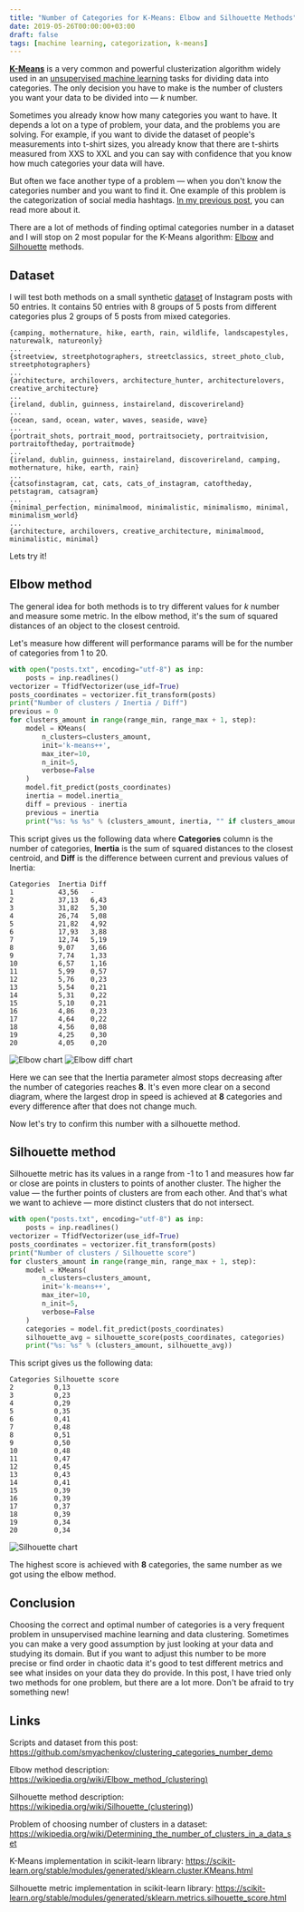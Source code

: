 ```yaml
---
title: "Number of Categories for K-Means: Elbow and Silhouette Methods"
date: 2019-05-26T00:00:00+03:00
draft: false
tags: [machine learning, categorization, k-means]
---
```


[**K-Means**](https://wikipedia.org/wiki/K-means_clustering) is a very common and powerful clusterization algorithm widely used in an [unsupervised machine learning](https://wikipedia.org/wiki/Unsupervised_learning) tasks for dividing data into categories.
The only decision you have to make is the number of clusters you want your data to be divided into — _k_ number.

Sometimes you already know how many categories you want to have. It depends a lot on a type of problem, your data, and the problems you are solving. For example, if you want to divide the dataset of people's measurements into t-shirt sizes, you already know that there are t-shirts measured from XXS to XXL and you can say with confidence that you know how much categories your data will have.

But often we face another type of a problem — when you don't know the categories number and you want to find it. One example of this problem is the categorization of social media hashtags. [In my previous post](http://smyachenkov.com/posts/categorizing-instagram-tags-with-k-means/), you can read more about it.

There are a lot of methods of finding optimal categories number in a dataset and I will stop on 2 most popular for the K-Means algorithm: [Elbow](https://wikipedia.org/wiki/Elbow_method_(clustering)) and [Silhouette](https://wikipedia.org/wiki/Silhouette_(clustering)) methods.

## Dataset

I will test both methods on a small synthetic [dataset](https://raw.githubusercontent.com/smyachenkov/clustering_categories_number_demo/master/posts.txt) of Instagram posts with 50 entries. It contains 50 entries with 8 groups of 5 posts from different categories plus 2 groups of 5 posts from mixed categories. 

```
{camping, mothernature, hike, earth, rain, wildlife, landscapestyles, naturewalk, natureonly}
...
{streetview, streetphotographers, streetclassics, street_photo_club, streetphotographers}
...
{architecture, archilovers, architecture_hunter, architecturelovers, creative_architecture}
...
{ireland, dublin, guinness, instaireland, discoverireland}
...
{ocean, sand, ocean, water, waves, seaside, wave}
...
{portrait_shots, portrait_mood, portraitsociety, portraitvision, portraitoftheday, portraitmode}
...
{ireland, dublin, guinness, instaireland, discoverireland, camping, mothernature, hike, earth, rain}
...
{catsofinstagram, cat, cats, cats_of_instagram, catoftheday, petstagram, catsagram}
...
{minimal_perfection, minimalmood, minimalistic, minimalismo, minimal, minimalism_world}
...
{architecture, archilovers, creative_architecture, minimalmood, minimalistic, minimal}
```

Lets try it!

## Elbow method

The general idea for both methods is to try different values for _k_ number and measure some metric. In the elbow method, it's the sum of squared distances of an object to the closest centroid.

Let's measure how different will performance params will be for the number of categories from 1 to 20.
``` python
with open("posts.txt", encoding="utf-8") as inp:
    posts = inp.readlines()
vectorizer = TfidfVectorizer(use_idf=True)
posts_coordinates = vectorizer.fit_transform(posts)
print("Number of clusters / Inertia / Diff")
previous = 0
for clusters_amount in range(range_min, range_max + 1, step):
    model = KMeans(
        n_clusters=clusters_amount,
        init='k-means++',
        max_iter=10,
        n_init=5,
        verbose=False
    )
    model.fit_predict(posts_coordinates)
    inertia = model.inertia_
    diff = previous - inertia
    previous = inertia
    print("%s: %s %s" % (clusters_amount, inertia, "" if clusters_amount == 1 else diff))
```

This script gives us the following data where **Categories** column is the number of categories, **Inertia** is the sum of squared distances to the closest centroid, and **Diff** is the difference between current and previous values of Inertia:

```
Categories  Inertia Diff
1           43,56   -
2           37,13   6,43
3           31,82   5,30
4           26,74   5,08
5           21,82   4,92
6           17,93   3,88
7           12,74   5,19
8           9,07    3,66
9           7,74    1,33
10          6,57    1,16
11          5,99    0,57
12          5,76    0,23
13          5,54    0,21
14          5,31    0,22
15          5,10    0,21
16          4,86    0,23
17          4,64    0,22
18          4,56    0,08
19          4,25    0,30
20          4,05    0,20
```
![Elbow chart](/images/2_number-of-categories-for-k-means/elbow_chart.png)
![Elbow diff chart](/images/2_number-of-categories-for-k-means/elbow_diff_chart.png)

Here we can see that the Inertia parameter almost stops decreasing after the number of categories reaches **8**. It's even more clear on a second diagram, where the largest drop in speed  is achieved at **8** categories and every difference after that does not change much.

Now let's try to confirm this number with a silhouette method.


## Silhouette method

Silhouette metric has its values in a range from -1 to 1 and measures how far or close are points in clusters to points of another cluster. The higher the value — the further points of clusters are from each other. And that's what we want to achieve — more distinct clusters that do not intersect.

``` python
with open("posts.txt", encoding="utf-8") as inp:
    posts = inp.readlines()
vectorizer = TfidfVectorizer(use_idf=True)
posts_coordinates = vectorizer.fit_transform(posts)
print("Number of clusters / Silhouette score")
for clusters_amount in range(range_min, range_max + 1, step):
    model = KMeans(
        n_clusters=clusters_amount,
        init='k-means++',
        max_iter=10,
        n_init=5,
        verbose=False
    )
    categories = model.fit_predict(posts_coordinates)
    silhouette_avg = silhouette_score(posts_coordinates, categories)
    print("%s: %s" % (clusters_amount, silhouette_avg))
```


This script gives us the following data:

```
Categories Silhouette score
2          0,13
3          0,23
4          0,29
5          0,35
6          0,41
7          0,48
8          0,51
9          0,50
10         0,48
11         0,47
12         0,45
13         0,43
14         0,41
15         0,39
16         0,39
17         0,37
18         0,39
19         0,34
20         0,34
```

![Silhouette chart](/images/2_number-of-categories-for-k-means/silhouette.png)

The highest score is achieved with **8** categories, the same number as we got using the elbow method.

## Conclusion

Choosing the correct and optimal number of categories is a very frequent problem in unsupervised machine learning and data clustering. Sometimes you can make a very good assumption by just looking at your data and studying its domain. But if you want to adjust this number to be more precise or find order in chaotic data it's good to test different metrics and see what insides on your data they do provide. In this post, I have tried only two methods for one problem, but there are a lot more. Don't be afraid to try something new!

## Links

Scripts and dataset from this post: https://github.com/smyachenkov/clustering_categories_number_demo

Elbow method description: https://wikipedia.org/wiki/Elbow_method_(clustering)

Silhouette method description: https://wikipedia.org/wiki/Silhouette_(clustering))

Problem of choosing number of clusters in a dataset: https://wikipedia.org/wiki/Determining_the_number_of_clusters_in_a_data_set

K-Means implementation in scikit-learn library: https://scikit-learn.org/stable/modules/generated/sklearn.cluster.KMeans.html

Silhouette metric implementation in scikit-learn library: https://scikit-learn.org/stable/modules/generated/sklearn.metrics.silhouette_score.html



